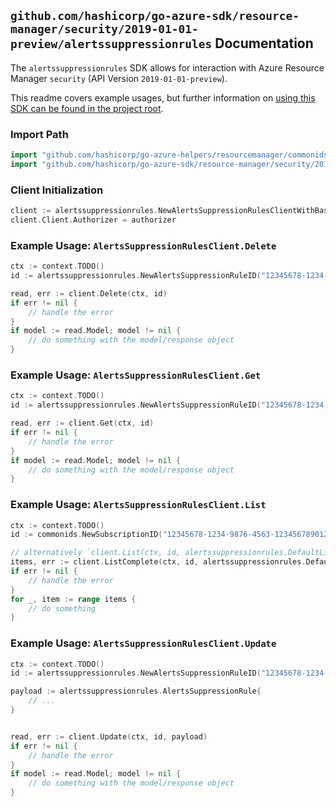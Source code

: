 
## `github.com/hashicorp/go-azure-sdk/resource-manager/security/2019-01-01-preview/alertssuppressionrules` Documentation

The `alertssuppressionrules` SDK allows for interaction with Azure Resource Manager `security` (API Version `2019-01-01-preview`).

This readme covers example usages, but further information on [using this SDK can be found in the project root](https://github.com/hashicorp/go-azure-sdk/tree/main/docs).

### Import Path

```go
import "github.com/hashicorp/go-azure-helpers/resourcemanager/commonids"
import "github.com/hashicorp/go-azure-sdk/resource-manager/security/2019-01-01-preview/alertssuppressionrules"
```


### Client Initialization

```go
client := alertssuppressionrules.NewAlertsSuppressionRulesClientWithBaseURI("https://management.azure.com")
client.Client.Authorizer = authorizer
```


### Example Usage: `AlertsSuppressionRulesClient.Delete`

```go
ctx := context.TODO()
id := alertssuppressionrules.NewAlertsSuppressionRuleID("12345678-1234-9876-4563-123456789012", "alertsSuppressionRuleName")

read, err := client.Delete(ctx, id)
if err != nil {
	// handle the error
}
if model := read.Model; model != nil {
	// do something with the model/response object
}
```


### Example Usage: `AlertsSuppressionRulesClient.Get`

```go
ctx := context.TODO()
id := alertssuppressionrules.NewAlertsSuppressionRuleID("12345678-1234-9876-4563-123456789012", "alertsSuppressionRuleName")

read, err := client.Get(ctx, id)
if err != nil {
	// handle the error
}
if model := read.Model; model != nil {
	// do something with the model/response object
}
```


### Example Usage: `AlertsSuppressionRulesClient.List`

```go
ctx := context.TODO()
id := commonids.NewSubscriptionID("12345678-1234-9876-4563-123456789012")

// alternatively `client.List(ctx, id, alertssuppressionrules.DefaultListOperationOptions())` can be used to do batched pagination
items, err := client.ListComplete(ctx, id, alertssuppressionrules.DefaultListOperationOptions())
if err != nil {
	// handle the error
}
for _, item := range items {
	// do something
}
```


### Example Usage: `AlertsSuppressionRulesClient.Update`

```go
ctx := context.TODO()
id := alertssuppressionrules.NewAlertsSuppressionRuleID("12345678-1234-9876-4563-123456789012", "alertsSuppressionRuleName")

payload := alertssuppressionrules.AlertsSuppressionRule{
	// ...
}


read, err := client.Update(ctx, id, payload)
if err != nil {
	// handle the error
}
if model := read.Model; model != nil {
	// do something with the model/response object
}
```
